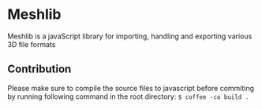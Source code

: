 # Meshlib

Meshlib is a javaScript library for importing, handling and exporting various 3D file formats


## Contribution

Please make sure to compile the source files to javascript before commiting
by running following command in the root directory: `$ coffee -co build .`
